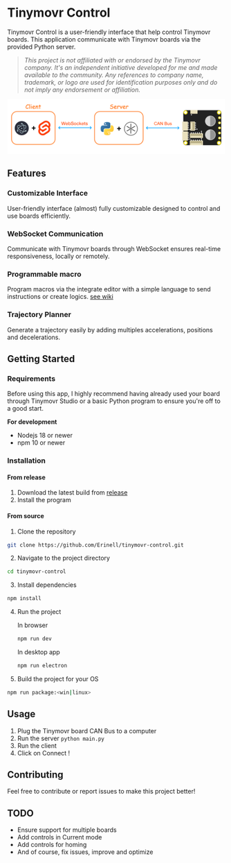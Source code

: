 # Tinymovr Control
Tinymovr Control is a user-friendly interface that help control Tinymovr boards. This application communicate with Tinymovr boards via the provided Python server.

>*This project is not affiliated with or endorsed by the Tinymovr company. It's an independent initiative developed for me and made available to the community.
Any references to company name, trademark, or logo are used for identification purposes only and do not imply any endorsement or affiliation.*

![Coms](docs/coms.png?raw=true)

## Features

### Customizable Interface
User-friendly interface (almost) fully customizable designed to control and use boards efficiently.
### WebSocket Communication
Communicate with Tinymovr boards through WebSocket ensures real-time responsiveness, locally or remotely.
### Programmable macro
Program macros via the integrate editor with a simple language to send instructions or create logics. [see wiki](https://github.com/Erinell/tinymovr-control/wiki/Macros-interpreter)
### Trajectory Planner
Generate a trajectory easily by adding multiples accelerations, positions and decelerations.

## Getting Started

### Requirements
Before using this app, I highly recommend having already used your board through Tinymovr Studio or a basic Python program to ensure you're off to a good start.

**For development**
- Nodejs 18 or newer
- npm 10 or newer

### Installation
#### From release
1. Download the latest build from [release](https://github.com/Erinell/tinymovr-control/releases)
2. Install the program

#### From source
1. Clone the repository
```bash
git clone https://github.com/Erinell/tinymovr-control.git
```

2. Navigate to the project directory
```bash
cd tinymovr-control
```

3. Install dependencies
```bash
npm install
```

4. Run the project

    In browser
    ```bash
    npm run dev
    ```
    In desktop app
    ```bash
    npm run electron
    ```

5. Build the project for your OS
```bash
npm run package:<win|linux>
```

## Usage
1. Plug the Tinymovr board CAN Bus to a computer
2. Run the server `python main.py`
3. Run the client
4. Click on Connect !

## Contributing
Feel free to contribute or report issues to make this project better!

## TODO
- Ensure support for multiple boards
- Add controls in Current mode
- Add controls for homing
- And of course, fix issues, improve and optimize